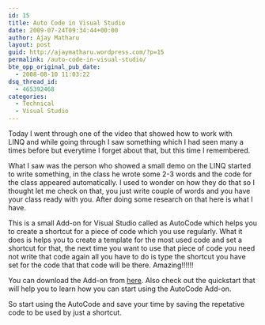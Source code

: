 ```yaml
---
id: 15
title: Auto Code in Visual Studio
date: 2009-07-24T09:34:44+00:00
author: Ajay Matharu
layout: post
guid: http://ajaymatharu.wordpress.com/?p=15
permalink: /auto-code-in-visual-studio/
bte_opp_original_pub_date:
  - 2008-08-10 11:03:22
dsq_thread_id:
  - 465392468
categories:
  - Technical
  - Visual Studio
---
```

Today I went through one of the video that showed how to work with LINQ and while going through I saw something which I had seen many a times before but everytime I forget about that, but this time I remembered.

What I saw was the person who showed a small demo on the LINQ started to write something, in the class he wrote some 2-3 words and the code for the class appeared automatically. I used to wonder on how they do that so I thought let me check on that, you just write couple of words and you have your class ready with you. After doing some research on that here is what I have.

This is a small Add-on for Visual Studio called as AutoCode which helps you to create a shortcut for a piece of code which you use regularly. What it does is helps you to create a template for the most used code and set a shortcut for that, the next time you want to use that piece of code you need not write that code again all you have to do is type the shortcut you have set for the code that that code will be there. Amazing!!!!!!

You can download the Add-on from <a title="AutoCode" href="http://www.devprojects.net/download.aspx" target="_blank">here</a>. Also check out the quickstart that will help you to learn how you can start using the AutoCode Add-on.

So start using the AutoCode and save your time by saving the repetative code to be used by just a shortcut.